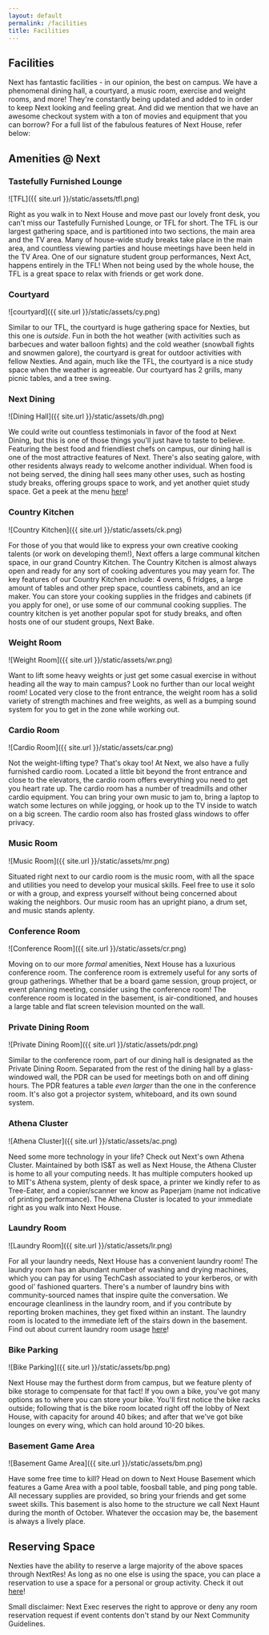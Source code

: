 ```yaml
---
layout: default
permalink: /facilities
title: Facilities
---
```


## Facilities

Next has fantastic facilities - in our opinion, the best on campus. We have a phenomenal dining hall, a courtyard, a music room, exercise and weight rooms, and more! They're constantly being updated and added to in order to keep Next looking and feeling great. And did we mention that we have an awesome checkout system with a ton of movies and equipment that you can borrow? For a full list of the fabulous features of Next House, refer below:

## Amenities @ Next

### Tastefully Furnished Lounge

![TFL]({{ site.url }}/static/assets/tfl.png)

Right as you walk in to Next House and move past our lovely front desk, you can't miss our Tastefully Furnished Lounge, or TFL for short.
The TFL is our largest gathering space, and is partitioned into two sections, the main area and the TV area. Many of house-wide study breaks take place in the main area, and countless viewing parties and house meetings have been held in the TV Area. One of our signature student group performances, Next Act, happens entirely in the TFL! When not being used by the whole house, the TFL is a great space to relax with friends or get work done.

### Courtyard

![courtyard]({{ site.url }}/static/assets/cy.png)

Similar to our TFL, the courtyard is huge gathering space for Nexties, but this one is _outside_. Fun in both the hot weather (with activities such as
              barbecues and water balloon fights) and the cold weather (snowball fights and snowmen galore), the courtyard is great for outdoor activities with fellow Nexties. And again,
              much like the TFL, the courtyard is a nice study space when the weather is agreeable. Our courtyard has 2 grills, many picnic tables, and a tree swing.

### Next Dining

![Dining Hall]({{ site.url }}/static/assets/dh.png)

We could write out countless testimonials in favor of the food at Next Dining, but this is one of those things you'll just have to taste to believe. Featuring
            the best food and friendliest chefs on campus, our dining hall is one of the most attractive features of Next. There's also seating galore, with other residents always
            ready to welcome another individual. When food is not being served, the dining hall sees many other uses, such as hosting study breaks, offering groups space to work, and
            yet another quiet study space. Get a peek at the menu [here][menu]!

### Country Kitchen

![Country Kitchen]({{ site.url }}/static/assets/ck.png)

For those of you that would like to express your own creative cooking talents (or work on developing them!), Next offers a large communal kitchen space, in our grand
            Country Kitchen. The Country Kitchen is almost always open and ready for any sort of cooking adventures you may yearn for. The key features of our Country Kitchen include:
            4 ovens, 6 fridges, a large amount of tables and other prep space, countless cabinets, and an ice maker. You can store your cooking supplies in the fridges and cabinets (if you apply for one), or use
            some of our communal cooking supplies. The country kitchen is yet another popular spot for study breaks, and often hosts one of our student groups, Next Bake.

### Weight Room

![Weight Room]({{ site.url }}/static/assets/wr.png)

Want to lift some heavy weights or just get some casual exercise in without heading all the way to main campus? Look no further than our local weight room! Located very close
            to the front entrance, the weight room has a solid variety of strength machines and free weights, as well as a bumping sound system for you to get in the zone while working out.

### Cardio Room

![Cardio Room]({{ site.url }}/static/assets/car.png)

Not the weight-lifting type? That's okay too! At Next, we also have a fully furnished cardio room. Located a little bit beyond the front entrance and close to the elevators,
            the cardio room offers everything you need to get you heart rate up. The cardio room has a number of treadmills and other cardio equipment. You can bring your own music to jam to,
            bring a laptop to watch some lectures on while jogging, or hook up to the TV inside to watch on a big screen. The cardio room also has frosted glass windows to offer privacy.

### Music Room

![Music Room]({{ site.url }}/static/assets/mr.png)

Situated right next to our cardio room is the music room, with all the space and utilities you need to develop your musical skills.  Feel free to use it solo or with a group, and express yourself without being concerned about waking the neighbors.
            Our music room has an upright piano, a drum set, and music stands aplenty.

### Conference Room

![Conference Room]({{ site.url }}/static/assets/cr.png)

Moving on to our more _formal_ amenities, Next House has a luxurious conference room. The conference room is extremely useful for any sorts of group gatherings. Whether that be a board game session,
            group project, or event planning meeting, consider using the conference room! The conference room is located in the basement, is air-conditioned, and houses a large table and flat screen television mounted on the wall.

### Private Dining Room

![Private Dining Room]({{ site.url }}/static/assets/pdr.png)

Similar to the conference room, part of our dining hall is designated as the Private Dining Room. Separated from the rest of the dining hall by a glass-windowed wall, the PDR can be used for meetings both on and off dining hours.
            The PDR features a table _even larger_ than the one in the conference room. It's also got a projector system, whiteboard, and its own sound system.

### Athena Cluster

![Athena Cluster]({{ site.url }}/static/assets/ac.png)

Need some more technology in your life? Check out Next's own Athena Cluster. Maintained by both IS&T as well as Next House, the Athena Cluster is home to all your computing needs.
            It has multiple computers hooked up to MIT's Athena system, plenty of desk space, a printer we kindly refer to as Tree-Eater, and a copier/scanner we know as Paperjam (name not indicative of printing performance). The Athena
            Cluster is located to your immediate right as you walk into Next House.

### Laundry Room

![Laundry Room]({{ site.url }}/static/assets/lr.png)

For all your laundry needs, Next House has a convenient laundry room! The laundry room has an abundant number of washing and drying machines, which you can pay for using TechCash associated to your
            kerberos, or with good ol' fashioned quarters. There's a number of laundry bins with community-sourced names that inspire quite the conversation. We encourage cleanliness in the laundry room, and if you contribute
            by reporting broken machines, they get fixed within an instant. The laundry room is located to the immediate left of the stairs down in the basement. Find out about current laundry room usage [here][laundry]!

### Bike Parking

![Bike Parking]({{ site.url }}/static/assets/bp.png)

Next House may the furthest dorm from campus, but we feature plenty of bike storage to compensate for that fact! If you own a bike, you've got many options as to where you can store your bike. You'll first notice the
            bike racks outside; following that is the bike room located right off the lobby of Next House, with capacity for around 40 bikes; and after that we've got bike lounges on every wing, which can hold around 10-20 bikes.

### Basement Game Area

![Basement Game Area]({{ site.url }}/static/assets/bm.png)

Have some free time to kill? Head on down to Next House Basement which features a Game Area with a pool table, foosball table, and ping pong table. All necessary supplies are provided,
            so bring your friends and get some sweet skills. This basement is also home to the structure we call Next Haunt during the month of October. Whatever the occasion may be, the basement
            is always a lively place.

## Reserving Space

Nexties have the ability to reserve a large majority of the above spaces through NextRes! As long as no one else is using the space, you can place a reservation to use a space for a personal
        or group activity. Check it out [here][nextres]!

<smaller>Small disclaimer: Next Exec reserves the right to approve or deny any room reservation request if event contents don't stand by our Next Community Guidelines.</smaller>

[menu]: http://mit.cafebonappetit.com/cafe/next/
[laundry]: http://classic.laundryview.com/laundry_room.php?lr=1364812
[nextres]: http://nextres.mit.edu/login

